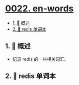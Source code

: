 # [0022. en-words](https://github.com/Tdahuyou/TNotes.redis/tree/main/notes/0022.%20en-words)

<!-- region:toc -->

- [1. 📝 概述](#1--概述)
- [2. 🎯 redis 单词本](#2--redis-单词本)

<!-- endregion:toc -->

## 1. 📝 概述

- 记录 redis 的一些相关词汇。

## 2. 🎯 redis 单词本

<E
  needSort
  :words="[
    'delete',
    'dump',
    'exist',
    'expire',
    'precise',
    'pattern',
    'persist',
    'persistent',
    'scan',
    'hash',
    'sort',
    'set',
    'list',
    'string',
    'stream',
    'multiple',
    'cardinality',
    'member',
    'integer',
    'remove',
    'rank',
    'union',
    'store',
    'score',
    'Philippine',
    'subscribe',
    'publish',
    'channel',
    'message',
  ]"
/>
